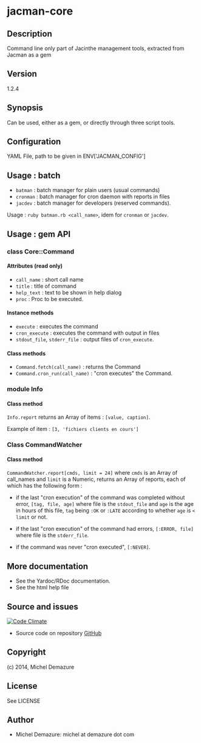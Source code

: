 # jacman-core

## Description
  Command line only part of Jacinthe management tools, extracted from Jacman as a gem

## Version
  1.2.4

## Synopsis
Can be used, either as a gem, or directly through three script tools.

## Configuration
YAML File, path to be given in ENV['JACMAN_CONFIG']

## Usage : batch

  * `batman`  : batch manager for plain users (usual commands)
  * `cronman` : batch manager for cron daemon with reports in files
  * `jacdev`  : batch manager for developers (reserved commands).
  
Usage : `ruby batman.rb <call_name>`, idem for `cronman` or `jacdev`. 

## Usage : gem API

### class Core::Command

#### Attributes (read only)

* `call_name` : short call name
* `title` : title of command 
* `help_text` : text to be shown in help dialog
* `proc` : Proc to be executed.

#### Instance methods

* `execute` : executes the command
* `cron_execute` : executes the command with output in files
* `stdout_file`, `stderr_file` : output files of `cron_execute`.

#### Class methods

* `Command.fetch(call_name)` : returns the Command
* `Command.cron_run(call_name)` : "cron executes" the Command.

### module Info

#### Class method

`Info.report` returns an Array of items : `[value, caption]`.

Example of item : `[3, 'fichiers clients en cours']`

### Class CommandWatcher

#### Class method

`CommandWatcher.report[cmds, limit = 24]` where `cmds` is an Array of call_names and `limit` is a Numeric,
returns an Array of reports, each of which has the following form :

* if the last "cron execution" of the command was completed without error, `[tag, file, age]`
where file is the `stdout_file` and `age` is the age in hours of this file,
`tag` being `:OK` or `:LATE` according to whether `age` is `< limit` or not.

* if the last "cron execution" of the command had errors, `[:ERROR, file]`
  where file is the `stderr_file`.
  
* if the command was never "cron executed", `[:NEVER]`.
  
## More documentation
  * See the Yardoc/RDoc documentation.
  * See the html help file

## Source and issues
   [![Code Climate](https://codeclimate.com/github/badal/jacman-core.png)](https://codeclimate.com/github/badal/jacman-qt)

   * Source code on repository [GitHub](https://github.com/badal/jacman-core)

## Copyright
  (c) 2014, Michel Demazure

## License
  See LICENSE

## Author
* Michel Demazure: michel at demazure dot com

